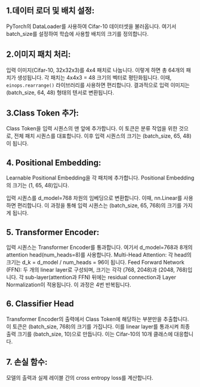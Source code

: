 ## 1.데이터 로더 및 배치 설정:

PyTorch의 DataLoader를 사용하여 Cifar-10 데이터셋을 불러옵니다. 여기서 batch_size를 설정하여 학습에 사용할 배치의 크기를 정의합니다.

## 2.이미지 패치 처리:

입력 이미지(Cifar-10, 32x32x3)를 4x4 패치로 나눕니다. 이렇게 하면 총 64개의 패치가 생성됩니다.
각 패치는 4x4x3 = 48 크기의 벡터로 평탄화됩니다. 이때, `einops.rearrange()` 라이브러리를 사용하면 편리합니다. 결과적으로 입력 이미지는 (batch_size, 64, 48) 형태의 텐서로 변환됩니다.

## 3.Class Token 추가:

Class Token을 입력 시퀀스의 맨 앞에 추가합니다. 이 토큰은 분류 작업을 위한 것으로, 전체 패치 시퀀스를 대표합니다.
이후 입력 시퀀스의 크기는 (batch_size, 65, 48)이 됩니다.

## 4. Positional Embedding:

Learnable Positional Embedding을 각 패치에 추가합니다. Positional Embedding의 크기는 (1, 65, 48)입니다.

입력 시퀀스를 d_model=768 차원의 임베딩으로 변환합니다. 이때, nn.Linear를 사용하면 편리합니다. 이 과정을 통해 입력 시퀀스는 (batch_size, 65, 768)의 크기를 가지게 됩니다.

## 5. Transformer Encoder:

입력 시퀀스는 Transformer Encoder를 통과합니다. 여기서 d_model=768과 8개의 attention head(num_heads=8)를 사용합니다.
Multi-Head Attention: 각 head의 크기는 d_k = d_model / num_heads = 96이 됩니다.
Feed Forward Network (FFN): 두 개의 linear layer로 구성되며, 크기는 각각 (768, 2048)과 (2048, 768)입니다.
각 sub-layer(attention과 FFN) 뒤에는 residual connection과 Layer Normalization이 적용됩니다.
이 과정은 4번 반복됩니다.

## 6. Classifier Head

Transformer Encoder의 출력에서 Class Token에 해당하는 부분만을 추출합니다. 이 토큰은 (batch_size, 768)의 크기를 가집니다.
이를 linear layer를 통과시켜 최종 출력 크기를 (batch_size, 10)으로 만듭니다. 이는 Cifar-10의 10개 클래스에 대응합니다.

## 7. 손실 함수:

모델의 출력과 실제 레이블 간의 cross entropy loss를 계산합니다.